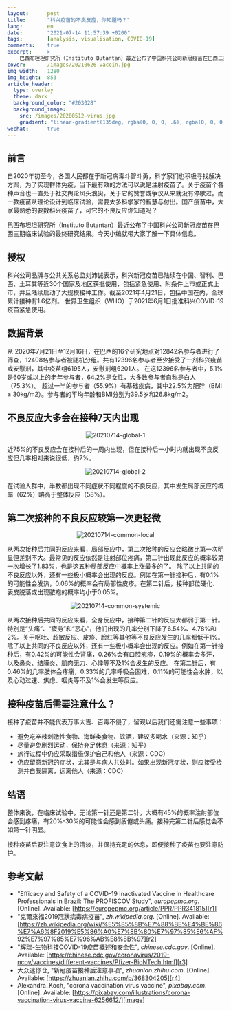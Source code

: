 ```yaml
---
layout:      post
title:       "科兴疫苗的不良反应，你知道吗？"
lang:        en
date:        "2021-07-14 11:57:39 +0200"
tags:        [analysis, visualisation, COVID-19]
comments:    true
excerpt:     >
    巴西布坦坦研究所（Instituto Butantan）最近公布了中国科兴公司新冠疫苗在巴西三期临床试验的最终研究结果。今天小编就带大家了解一下具体信息。
cover:       /images/20210626-vaccin.jpg
img_width:   1280
img_height:  853
article_header:
  type: overlay
  theme: dark
  background_color: "#203028"
  background_image:
    src: /images/20200512-virus.jpg
    gradient: "linear-gradient(135deg, rgba(0, 0, 0, .6), rgba(0, 0, 0, .4))"
wechat:      true
---
```

## 前言
自2020年初至今，各国人民都在于新冠病毒斗智斗勇，科学家们也积极寻找解决方案，为了实现群体免疫，当下最有效的方法可以说是注射疫苗了。关于疫苗个各种声音也一直处于社交舆论风头浪尖，关于它的赞誉或争议从来就没有停歇过。而一款疫苗从理论设计到临床试验，需要太多科学家的智慧与付出。国产疫苗中，大家最熟悉的要数科兴疫苗了，可它的不良反应你知道吗？

巴西布坦坦研究所（Instituto Butantan）最近公布了中国科兴公司新冠疫苗在巴西三期临床试验的最终研究结果。今天小编就带大家了解一下具体信息。

## 授权
科兴公司品牌与公共关系总监刘沛诚表示，科兴新冠疫苗已陆续在中国、智利、巴西、土耳其等近30个国家及地区获批使用，包括紧急使用、附条件上市或正式上市，并且陆续启动了大规模接种工作。截至2021年4月21日，包括中国在内，全球累计接种有1.6亿剂。
世界卫生组织（WHO）于2021年6月1日批准科兴COVID-19疫苗紧急使用。 

## 数据背景
从 2020年7月21日至12月16日，在巴西的16个研究地点对12842名参与者进行了筛查，12408名参与者被随机分组。共有12396名参与者至少接受了一剂科兴疫苗或安慰剂，其中疫苗组6195人，安慰剂组6201人。
在这12396名参与者中，5.1%是60岁或以上的老年参与者，64.2%是女性，大多数参与者自称是白人（75.3%）。 超过一半的参与者（55.9%）有基础疾病，其中22.5%为肥胖（BMI ≥ 30kg/m2）。参与者的平均年龄和BMI分别为39.5岁和26.8kg/m2。


## 不良反应大多会在接种7天内出现
<p align="center">
  <img alt="20210714-global-1"
  src="{{ site.baseurl }}/images/20210714-global-1.png"/>
</p>

近75%的不良反应会在接种后的一周内出现，但在接种后一小时内就出现不良反应但几率相对来说很低，约7%。

<p align="center">
  <img alt="20210714-global-2"
  src="{{ site.baseurl }}/images/20210714-global-2.png"/>
</p>

在试验人群中，半数都出现不同症状不同程度的不良反应，其中发生局部反应的概率（62%）略高于整体反应（58%）。

## 第二次接种的不良反应较第一次更轻微
<p align="center">
  <img alt="20210714-common-local"
  src="{{ site.baseurl }}/images/20210714-common-local.png"/>
</p>

从两次接种后共同的反应来看，局部反应中，第二次接种的反应会略微比第一次明显但差别不大。最常见的反应依然是注射部位疼痛，第二针出现此反应的概率较第一次增长了1.83%，也是这五种局部反应中概率上涨最多的了。
除了以上共同的不良反应以外，还有一些极小概率会出现的反应。例如在第一针接种后，有0.1%的可能性会发热，0.06%的概率会有局部性皮疹。在第二针后，接种部位硬化、表皮脱落或出现脓疱的概率均小于0.05%。

<p align="center">
  <img alt="20210714-common-systemic"
  src="{{ site.baseurl }}/images/20210714-common-systemic.png"/>
</p>

从两次接种后共同的反应来看，全身反应中，接种第二针的反应大都弱于第一针。特别是“头痛”、“疲劳”和“恶心”，他们出现的几率分别下降了6.54%、4.78%和2%。关于呕吐、超敏反应、皮疹、脸红等其他等不良反应发生的几率都低于1%。
除了以上共同的不良反应以外，还有一些极小概率会出现的反应。例如在第一针接种后，有0.42%的可能性会背痛，0.26%会有口腔疱疹，0.19%的概率会多汗，以及鼻炎、结膜炎、肌肉无力、心悸等不及1%会发生的反应。
在第二针后，有0.46%的几率肢体会疼痛，0.33%的几率呼吸会困难，0.11%的可能性会水肿，以及心动过速、焦虑、咽炎等不及1%会发生等反应。


## 接种疫苗后需要注意什么？
接种了疫苗并不能代表万事大吉、百毒不侵了，留观以后我们还需注意一些事项：
- 避免吃辛辣刺激性食物、海鲜类食物、饮酒，建议多喝水（来源：知乎）
- 尽量避免剧烈运动，保持充足休息（来源：知乎）
- 旅行过程中仍应采取措施保护自己和他人（来源：CDC）
- 仍应留意新冠的症状，尤其是与病人共处时。如果出现新冠症状，则应接受检测并自我隔离，远离他人（来源：CDC）

## 结语
整体来说，在临床试验中，无论第一针还是第二针，大概有45%的概率注射部位会感到疼痛，有20%-30%的可能性会感到疲倦或头痛。接种完第二针后感觉会不如第一针明显。

接种疫苗后要注意饮食上的清淡，并保持充足的休息，即便接种了疫苗也要注意防护。


## 参考文献
- "Efficacy and Safety of a COVID-19 Inactivated Vaccine in Healthcare Professionals in Brazil: The PROFISCOV Study", _europepmc.org_. [Online]. Available: [https://europepmc.org/article/PPR/PPR341815][r1]
- "克爾來福2019冠狀病毒病疫苗", _zh.wikipedia.org_. [Online]. Available: [https://zh.wikipedia.org/wiki/%E5%85%8B%E7%88%BE%E4%BE%86%E7%A6%8F2019%E5%86%A0%E7%8B%80%E7%97%85%E6%AF%92%E7%97%85%E7%96%AB%E8%8B%97][r2]
- "辉瑞-生物科技COVID-19疫苗概述和安全性", _chinese.cdc.gov_. [Online]. Available: [https://chinese.cdc.gov/coronavirus/2019-ncov/vaccines/different-vaccines/Pfizer-BioNTech.html][r3]
- 大众迷你仓, "新冠疫苗接种后注意事项", _zhuanlan.zhihu.com_. [Online]. Available: [https://zhuanlan.zhihu.com/p/368304205][r4]
- Alexandra_Koch, "corona vaccination virus vaccine", _pixabay.com_. [Online]. Available: [https://pixabay.com/illustrations/corona-vaccination-virus-vaccine-6256612/][image]

[r1]: https://europepmc.org/article/PPR/PPR341815
[r2]: https://zh.wikipedia.org/wiki/%E5%85%8B%E7%88%BE%E4%BE%86%E7%A6%8F2019%E5%86%A0%E7%8B%80%E7%97%85%E6%AF%92%E7%97%85%E7%96%AB%E8%8B%97
[r3]: https://chinese.cdc.gov/coronavirus/2019-ncov/vaccines/different-vaccines/Pfizer-BioNTech.html
[r4]: https://zhuanlan.zhihu.com/p/368304205
[image]: https://pixabay.com/illustrations/corona-vaccination-virus-vaccine-6256612/
